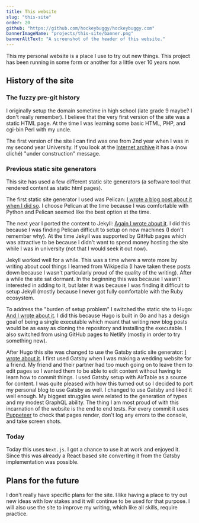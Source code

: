 ```yaml
---
title: This website
slug: "this-site"
order: 20
github: "https://github.com/hockeybuggy/hockeybuggy.com"
bannerImageName: "projects/this-site/banner.png"
bannerAltText: "A screenshot of the header of this website."
---
```



This my personal website is a place I use to try out new things. This project
has been running in some form or another for a little over 10 years now.

<!-- excerpt -->


## History of the site

### The fuzzy pre-git history

I originally setup the domain sometime in high school (late grade 9 maybe? I
don't really remember). I believe that the very first version of the site was a
static HTML page. At the time I was learning some basic HTML, PHP, and cgi-bin
Perl with my uncle.

The first version of the site I can find was one from 2nd year when I was in my
second year University. If you look at the [Internet
archive](https://web.archive.org/web/20110207131733/http://hockeybuggy.com/underconstruction.html)
it has a (now cliché) "under construction" message.


### Previous static site generators

This site has used a few different static site generators (a software tool that
rendered content as static html pages).

The first static site generator I used was Pelican:
[I wrote a blog post about it when I did
so](/blog/post/2012/12/taking-this-pelican-site-live). I choose Pelican at the
time because I was comfortable with Python and Pelican seemed like the best
option at the time.

The next year I ported the content to Jekyll: [Again I wrote about
it](/blog/post/2013/09/migrated-to-jekyll). I did this because I was finding
Pelican difficult to setup on new machines (I don't remember why). At the time
Jekyll was supported by GitHub pages which was attractive to be because I
didn't want to spend money hosting the site while I was in university (not that
I would seek it out now).

Jekyll worked well for a while. This was a time where a wrote more by writing
about cool things I learned from Wikipedia (I have taken these posts down
because I wasn't particularly proud of the quality of the writing). After a
while the site sat dormant. In the beginning this was because I wasn't
interested in adding to it, but later it was because I was finding it difficult
to setup Jekyll (mostly because I never got fully comfortable with the Ruby
ecosystem.

To address the "burden of setup problem" I switched the static site to Hugo:
[And I wrote about it](/blog/post/2019/09/migrated-to-hugo). I did this because
Hugo is built in Go and has a design goal of being a single executable which
meant that writing new blog posts would be as easy as cloning the repository
and installing the executable. I also switched from using GitHub pages to
Netlify (mostly in order to try something new).

After Hugo this site was changed to use the Gatsby static site generator: [I
wrote about it](/blog/post/2020/05/switching-to-gatsby). I first used Gatsby
when I was making a wedding website for a friend. My friend and their partner
had too much going on to leave them to edit pages so I wanted them to be able
to edit content without having to learn how to commit things. I used Gatsby
setup with AirTable as a source for content. I was quite pleased with how this
turned out so I decided to port my personal blog to use Gatsby as well. I
changed to use Gatsby and liked it well enough. My biggest struggles were
related to the generation of types and my modest GraphQL ability. The thing I
am most proud of with this incarnation of the website is the end to end tests.
For every commit it uses [Puppeteer](https://github.com/puppeteer/puppeteer) to
check that pages render, don't log any errors to the console, and take screen
shots.


### Today

Today this uses `Next.js`. I got a chance to use it at work and enjoyed it.
Since this was already a React based site converting it from the Gatsby
implementation was possible.


## Plans for the future

I don't really have specific plans for the site. I like having a place to try
out new ideas with low stakes and it will continue to be used for that purpose.
I will also use the site to improve my writing, which like all skills, require
practice.

